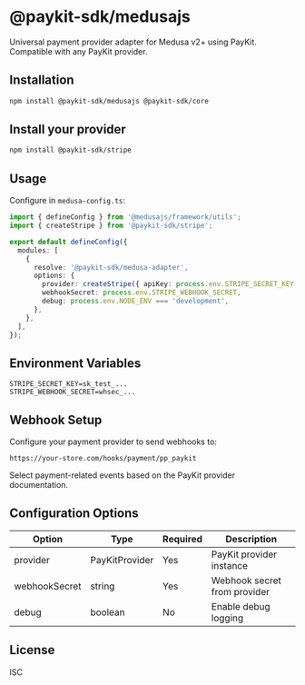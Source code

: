 # @paykit-sdk/medusajs

Universal payment provider adapter for Medusa v2+ using PayKit. Compatible with any PayKit provider.

## Installation

```bash
npm install @paykit-sdk/medusajs @paykit-sdk/core
```

## Install your provider

```bash
npm install @paykit-sdk/stripe
```

## Usage

Configure in `medusa-config.ts`:

```typescript
import { defineConfig } from '@medusajs/framework/utils';
import { createStripe } from '@paykit-sdk/stripe';

export default defineConfig({
  modules: [
    {
      resolve: '@paykit-sdk/medusa-adapter',
      options: {
        provider: createStripe({ apiKey: process.env.STRIPE_SECRET_KEY }),
        webhookSecret: process.env.STRIPE_WEBHOOK_SECRET,
        debug: process.env.NODE_ENV === 'development',
      },
    },
  ],
});
```

## Environment Variables

```env
STRIPE_SECRET_KEY=sk_test_...
STRIPE_WEBHOOK_SECRET=whsec_...
```

## Webhook Setup

Configure your payment provider to send webhooks to:

```
https://your-store.com/hooks/payment/pp_paykit
```

Select payment-related events based on the PayKit provider documentation.

## Configuration Options

| Option        | Type           | Required | Description                  |
| ------------- | -------------- | -------- | ---------------------------- |
| provider      | PayKitProvider | Yes      | PayKit provider instance     |
| webhookSecret | string         | Yes      | Webhook secret from provider |
| debug         | boolean        | No       | Enable debug logging         |

## License

ISC
